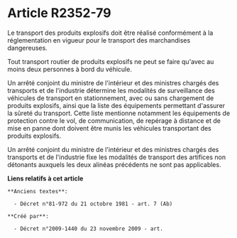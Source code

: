 # Article R2352-79

Le transport des produits explosifs doit être réalisé conformément à la réglementation en vigueur pour le transport des
marchandises dangereuses.

Tout transport routier de produits explosifs ne peut se faire qu'avec au moins deux personnes à bord du véhicule.

Un arrêté conjoint du ministre de l'intérieur et des ministres chargés des transports et de l'industrie détermine les
modalités de surveillance des véhicules de transport en stationnement, avec ou sans chargement de produits explosifs, ainsi
que la liste des équipements permettant d'assurer la sûreté du transport. Cette liste mentionne notamment les équipements de
protection contre le vol, de communication, de repérage à distance et de mise en panne dont doivent être munis les véhicules
transportant des produits explosifs.

Un arrêté conjoint du ministre de l'intérieur et des ministres chargés des transports et de l'industrie fixe les modalités de
transport des artifices non détonants auxquels les deux alinéas précédents ne sont pas applicables.

**Liens relatifs à cet article**

	**Anciens textes**:

	  - Décret n°81-972 du 21 octobre 1981 - art. 7 (Ab)

	**Créé par**:

	  - Décret n°2009-1440 du 23 novembre 2009 - art.
